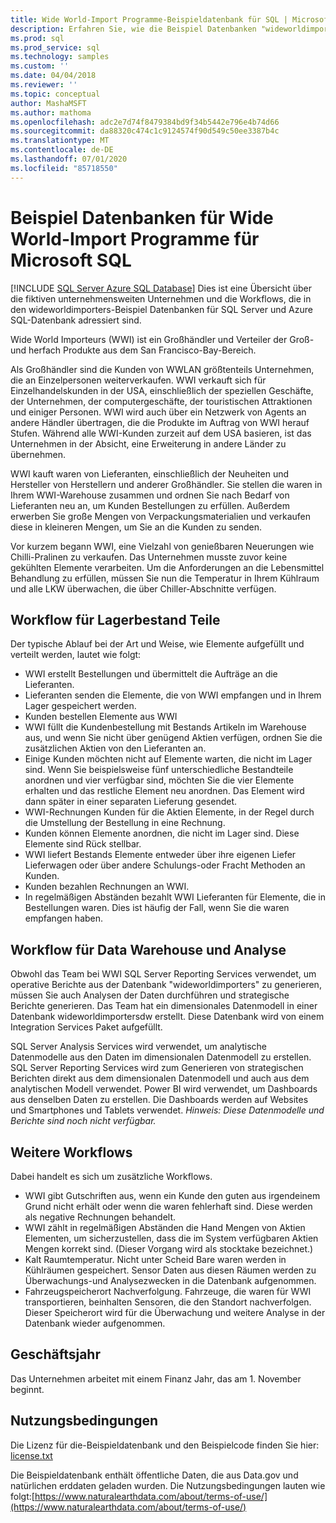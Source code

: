 ```yaml
---
title: Wide World-Import Programme-Beispieldatenbank für SQL | Microsoft-Dokumentation
description: Erfahren Sie, wie die Beispiel Datenbanken "wideworldimporters" die Workflows des fiktiven Unternehmens "wideworldimporters" unterstützen.
ms.prod: sql
ms.prod_service: sql
ms.technology: samples
ms.custom: ''
ms.date: 04/04/2018
ms.reviewer: ''
ms.topic: conceptual
author: MashaMSFT
ms.author: mathoma
ms.openlocfilehash: adc2e7d74f8479384bd9f34b5442e796e4b74d66
ms.sourcegitcommit: da88320c474c1c9124574f90d549c50ee3387b4c
ms.translationtype: MT
ms.contentlocale: de-DE
ms.lasthandoff: 07/01/2020
ms.locfileid: "85718550"
---
```

# <a name="wide-world-importers-sample-databases-for-microsoft-sql"></a>Beispiel Datenbanken für Wide World-Import Programme für Microsoft SQL
[!INCLUDE [SQL Server Azure SQL Database](../includes/applies-to-version/sql-asdb.md)]
Dies ist eine Übersicht über die fiktiven unternehmensweiten Unternehmen und die Workflows, die in den wideworldimporters-Beispiel Datenbanken für SQL Server und Azure SQL-Datenbank adressiert sind.  

Wide World Importeurs (WWI) ist ein Großhändler und Verteiler der Groß-und herfach Produkte aus dem San Francisco-Bay-Bereich.

Als Großhändler sind die Kunden von WWLAN größtenteils Unternehmen, die an Einzelpersonen weiterverkaufen. WWI verkauft sich für Einzelhandelskunden in der USA, einschließlich der speziellen Geschäfte, der Unternehmen, der computergeschäfte, der touristischen Attraktionen und einiger Personen. WWI wird auch über ein Netzwerk von Agents an andere Händler übertragen, die die Produkte im Auftrag von WWI herauf Stufen. Während alle WWI-Kunden zurzeit auf dem USA basieren, ist das Unternehmen in der Absicht, eine Erweiterung in andere Länder zu übernehmen.

WWI kauft waren von Lieferanten, einschließlich der Neuheiten und Hersteller von Herstellern und anderer Großhändler. Sie stellen die waren in Ihrem WWI-Warehouse zusammen und ordnen Sie nach Bedarf von Lieferanten neu an, um Kunden Bestellungen zu erfüllen. Außerdem erwerben Sie große Mengen von Verpackungsmaterialien und verkaufen diese in kleineren Mengen, um Sie an die Kunden zu senden.

Vor kurzem begann WWI, eine Vielzahl von genießbaren Neuerungen wie Chilli-Pralinen zu verkaufen.  Das Unternehmen musste zuvor keine gekühlten Elemente verarbeiten. Um die Anforderungen an die Lebensmittel Behandlung zu erfüllen, müssen Sie nun die Temperatur in Ihrem Kühlraum und alle LKW überwachen, die über Chiller-Abschnitte verfügen.

## <a name="workflow-for-warehouse-stock-items"></a>Workflow für Lagerbestand Teile

Der typische Ablauf bei der Art und Weise, wie Elemente aufgefüllt und verteilt werden, lautet wie folgt:
- WWI erstellt Bestellungen und übermittelt die Aufträge an die Lieferanten.
- Lieferanten senden die Elemente, die von WWI empfangen und in Ihrem Lager gespeichert werden.
- Kunden bestellen Elemente aus WWI
- WWI füllt die Kundenbestellung mit Bestands Artikeln im Warehouse aus, und wenn Sie nicht über genügend Aktien verfügen, ordnen Sie die zusätzlichen Aktien von den Lieferanten an.
- Einige Kunden möchten nicht auf Elemente warten, die nicht im Lager sind. Wenn Sie beispielsweise fünf unterschiedliche Bestandteile anordnen und vier verfügbar sind, möchten Sie die vier Elemente erhalten und das restliche Element neu anordnen. Das Element wird dann später in einer separaten Lieferung gesendet.
- WWI-Rechnungen Kunden für die Aktien Elemente, in der Regel durch die Umstellung der Bestellung in eine Rechnung.
- Kunden können Elemente anordnen, die nicht im Lager sind. Diese Elemente sind Rück stellbar.
- WWI liefert Bestands Elemente entweder über ihre eigenen Liefer Lieferwagen oder über andere Schulungs-oder Fracht Methoden an Kunden.
- Kunden bezahlen Rechnungen an WWI.
- In regelmäßigen Abständen bezahlt WWI Lieferanten für Elemente, die in Bestellungen waren. Dies ist häufig der Fall, wenn Sie die waren empfangen haben.

## <a name="data-warehouse-and-analysis-workflow"></a>Workflow für Data Warehouse und Analyse

Obwohl das Team bei WWI SQL Server Reporting Services verwendet, um operative Berichte aus der Datenbank "wideworldimporters" zu generieren, müssen Sie auch Analysen der Daten durchführen und strategische Berichte generieren. Das Team hat ein dimensionales Datenmodell in einer Datenbank wideworldimportersdw erstellt. Diese Datenbank wird von einem Integration Services Paket aufgefüllt.

SQL Server Analysis Services wird verwendet, um analytische Datenmodelle aus den Daten im dimensionalen Datenmodell zu erstellen. SQL Server Reporting Services wird zum Generieren von strategischen Berichten direkt aus dem dimensionalen Datenmodell und auch aus dem analytischen Modell verwendet. Power BI wird verwendet, um Dashboards aus denselben Daten zu erstellen. Die Dashboards werden auf Websites und Smartphones und Tablets verwendet. *Hinweis: Diese Datenmodelle und Berichte sind noch nicht verfügbar.*

## <a name="additional-workflows"></a>Weitere Workflows

Dabei handelt es sich um zusätzliche Workflows.
- WWI gibt Gutschriften aus, wenn ein Kunde den guten aus irgendeinem Grund nicht erhält oder wenn die waren fehlerhaft sind. Diese werden als negative Rechnungen behandelt.
- WWI zählt in regelmäßigen Abständen die Hand Mengen von Aktien Elementen, um sicherzustellen, dass die im System verfügbaren Aktien Mengen korrekt sind. (Dieser Vorgang wird als stocktake bezeichnet.)
- Kalt Raumtemperatur. Nicht unter Scheid Bare waren werden in Kühlräumen gespeichert. Sensor Daten aus diesen Räumen werden zu Überwachungs-und Analysezwecken in die Datenbank aufgenommen.
- Fahrzeugspeicherort Nachverfolgung. Fahrzeuge, die waren für WWI transportieren, beinhalten Sensoren, die den Standort nachverfolgen. Dieser Speicherort wird für die Überwachung und weitere Analyse in der Datenbank wieder aufgenommen.

## <a name="fiscal-year"></a>Geschäftsjahr

Das Unternehmen arbeitet mit einem Finanz Jahr, das am 1. November beginnt.

## <a name="terms-of-use"></a>Nutzungsbedingungen

Die Lizenz für die-Beispieldatenbank und den Beispielcode finden Sie hier: [license.txt](https://github.com/Microsoft/sql-server-samples/blob/master/license.txt)

Die Beispieldatenbank enthält öffentliche Daten, die aus Data.gov und natürlichen erddaten geladen wurden. Die Nutzungsbedingungen lauten wie folgt:[https://www.naturalearthdata.com/about/terms-of-use/](https://www.naturalearthdata.com/about/terms-of-use/)
